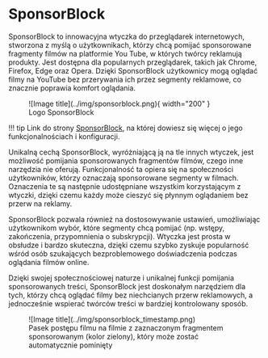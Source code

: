 # SponsorBlock

SponsorBlock to innowacyjna wtyczka do przeglądarek internetowych, stworzona z myślą o użytkownikach, którzy chcą pomijać sponsorowane fragmenty filmów na platformie You Tube, w których twórcy reklamują produkty. Jest dostępna dla popularnych przeglądarek, takich jak Chrome, Firefox, Edge oraz Opera. Dzięki SponsorBlock użytkownicy mogą oglądać filmy na YouTube bez przerywania ich przez segmenty reklamowe, co znacznie poprawia komfort oglądania.

<figure markdown="span">
  ![Image title](../img/sponsorblock.png){ width="200" }
  <figcaption>Logo SponsorBlock</figcaption>
</figure>

!!! tip
    Link do strony [SponsorBlock](https://sponsor.ajay.app/), na której dowiesz się więcej o jego funkcjonalnościach i konfiguracji.

Unikalną cechą SponsorBlock, wyróżniającą ją na tle innych wtyczek, jest możliwość pomijania sponsorowanych fragmentów filmów, czego inne narzędzia nie oferują. Funkcjonalność ta opiera się na społeczności użytkowników, którzy oznaczają sponsorowane segmenty w filmach. Oznaczenia te są następnie udostępniane wszystkim korzystającym z wtyczki, dzięki czemu każdy może cieszyć się płynnym oglądaniem bez przerw na reklamy.

SponsorBlock pozwala również na dostosowywanie ustawień, umożliwiając użytkownikom wybór, które segmenty chcą pomijać (np. wstępy, zakończenia, przypomnienia o subskrypcji). Wtyczka jest prosta w obsłudze i bardzo skuteczna, dzięki czemu szybko zyskuje popularność wśród osób szukających bezproblemowego doświadczenia podczas oglądania filmów online.

Dzięki swojej społecznościowej naturze i unikalnej funkcji pomijania sponsorowanych treści, SponsorBlock jest doskonałym narzędziem dla tych, którzy chcą oglądać filmy bez niechcianych przerw reklamowych, a jednocześnie wspierać twórców treści w bardziej kontrolowany sposób.

<figure markdown="span">
  ![Image title](../img/sponsorblock_timestamp.png)
  <figcaption>Pasek postępu filmu na filmie z zaznaczonym fragmentem sponsorowanym (kolor zielony), który może zostać automatycznie pominięty</figcaption>
</figure>